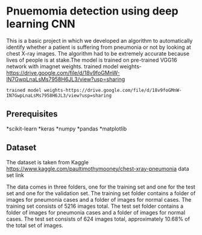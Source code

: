 # Pnuemomia detection using deep learning CNN

This is a basic project in which we developed an algorithm to automatically identify whether a patient is suffering from pneumonia or not by looking at chest X-ray images. The algorithm had to be extremely accurate because lives of people is at stake.The model is trained on pre-trained VGG16 network with imagnet weights. 
trained model weights-https://drive.google.com/file/d/18v9foGMnW-IN7GwpLnaLsMs7958H6JL3/view?usp=sharing

```
trained model weights-https://drive.google.com/file/d/18v9foGMnW-IN7GwpLnaLsMs7958H6JL3/view?usp=sharing
```

## Prerequisites

*scikit-learn
*keras
*numpy
*pandas
*matplotlib

## Dataset

The dataset is taken from Kaggle
https://www.kaggle.com/paultimothymooney/chest-xray-pneumonia data set link

The data comes in three folders, one for the training set and one for the test set and one for the validation set. The training set folder contains a folder of images for pneumonia cases and a folder of images for normal cases. The training set consists of 5216 images total. The test set folder contains a folder of images for pneumonia cases and a folder of images for normal cases. The test set consists of 624 images total, approximately 10.68% of the total set of images.

